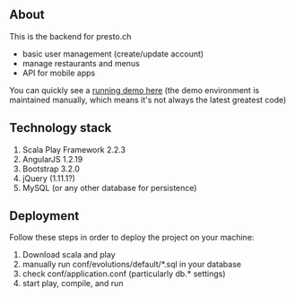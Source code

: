 
## About
This is the backend for presto.ch

* basic user management (create/update account)
* manage restaurants and menus
* API for mobile apps

You can quickly see a [running demo here](http://presto.bochenek.ch:8069)
(the demo environment is maintained manually, which means it's not always the latest greatest code)

## Technology stack

1. Scala Play Framework 2.2.3
2. AngularJS 1.2.19
3. Bootstrap 3.2.0
4. jQuery (1.11.1?)
5. MySQL (or any other database for persistence)

## Deployment
Follow these steps in order to deploy the project on your machine:

1. Download scala and play
2. manually run conf/evolutions/default/*.sql in your database
3. check conf/application.conf (particularly db.* settings)
4. start play, compile, and run
